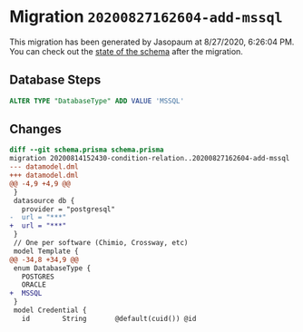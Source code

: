 # Migration `20200827162604-add-mssql`

This migration has been generated by Jasopaum at 8/27/2020, 6:26:04 PM.
You can check out the [state of the schema](./schema.prisma) after the migration.

## Database Steps

```sql
ALTER TYPE "DatabaseType" ADD VALUE 'MSSQL'
```

## Changes

```diff
diff --git schema.prisma schema.prisma
migration 20200814152430-condition-relation..20200827162604-add-mssql
--- datamodel.dml
+++ datamodel.dml
@@ -4,9 +4,9 @@
 }
 datasource db {
   provider = "postgresql"
-  url = "***"
+  url = "***"
 }
 // One per software (Chimio, Crossway, etc)
 model Template {
@@ -34,8 +34,9 @@
 enum DatabaseType {
   POSTGRES
   ORACLE
+  MSSQL
 }
 model Credential {
   id        String       @default(cuid()) @id
```


